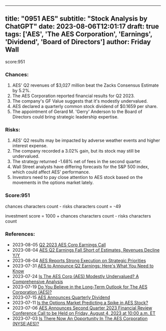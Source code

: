 
---
title: "0951 AES"
subtitle: "Stock Analysis by ChatGPT"
date: 2023-08-06T12:01:17
draft: true
tags: ['AES', 'The AES Corporation', 'Earnings', 'Dividend', 'Board of Directors']
author: Friday Wall
---

score:951
### Chances:
1. AES' Q2 revenues of $3,027 million beat the Zacks Consensus Estimate by 5.2%.
2. The AES Corporation reported financial results for Q2 2023.
3. The company's GF Value suggests that it's modestly undervalued.
4. AES declared a quarterly common stock dividend of $0.1659 per share.
5. The appointment of Gerard M. 'Gerry' Anderson to the Board of Directors could bring strategic leadership expertise.
### Risks:
1. AES' Q2 results may be impacted by adverse weather events and higher interest expense.
2. The company recorded a 3.02% gain, but its stock may still be undervalued.
3. The strategy returned -1.68% net of fees in the second quarter.
4. Wall Street analysts have differing forecasts for the S&P 500 index, which could affect AES' performance.
5. Investors need to pay close attention to AES stock based on the movements in the options market lately.
### Score:951
chances characters count - risks characters count = -49

investment score = 1000 + chances characters count - risks characters count
### References:
- 2023-08-05 [Q2 2023 AES Corp Earnings Call](https://finance.yahoo.com/news/q2-2023-aes-corp-earnings-052621019.html?.tsrc=rss)
- 2023-08-04 [AES Q2 Earnings Fall Short of Estimates, Revenues Decline Y/Y](https://finance.yahoo.com/news/aes-q2-earnings-fall-short-125600067.html?.tsrc=rss)
- 2023-08-04 [AES Reports Strong Execution on Strategic Priorities](https://finance.yahoo.com/news/aes-reports-strong-execution-strategic-211800339.html?.tsrc=rss)
- 2023-07-31 [AES to Announce Q2 Earnings: Here's What You Need to Know](https://finance.yahoo.com/news/aes-announce-q2-earnings-heres-123200631.html?.tsrc=rss)
- 2023-07-24 [Is The AES Corp (AES) Modestly Undervalued? A Comprehensive Analysis](https://finance.yahoo.com/news/aes-corp-aes-modestly-undervalued-233434562.html?.tsrc=rss)
- 2023-07-19 [Do You Believe in the Long-Term Outlook for The AES Corporation (AES)?](https://finance.yahoo.com/news/believe-long-term-outlook-aes-112833058.html?.tsrc=rss)
- 2023-07-15 [AES Announces Quarterly Dividend](https://finance.yahoo.com/news/aes-announces-quarterly-dividend-210000041.html?.tsrc=rss)
- 2023-07-11 [Is the Options Market Predicting a Spike in AES Stock?](https://finance.yahoo.com/news/options-market-predicting-spike-aes-123000105.html?.tsrc=rss)
- 2023-07-06 [AES Announces Second Quarter 2023 Financial Review Conference Call to be Held on Friday, August 4, 2023 at 10:00 a.m. ET](https://finance.yahoo.com/news/aes-announces-second-quarter-2023-210000667.html?.tsrc=rss)
- 2023-07-03 [Is There Now An Opportunity In The AES Corporation (NYSE:AES)?](https://finance.yahoo.com/news/now-opportunity-aes-corporation-nyse-103524504.html?.tsrc=rss)


                